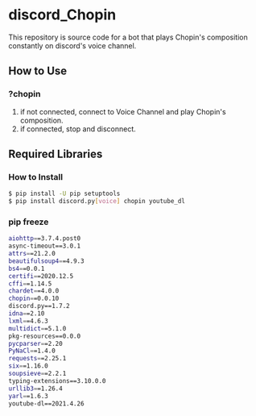 # discord_Chopin
This repository is source code for a bot that plays Chopin's composition constantly on discord's voice channel.

## How to Use
### ?chopin
1. if not connected, connect to Voice Channel and play Chopin's composition.
1. if connected, stop and disconnect.

## Required Libraries
### How to Install
```sh
$ pip install -U pip setuptools
$ pip install discord.py[voice] chopin youtube_dl
```

### pip freeze
```sh
aiohttp==3.7.4.post0
async-timeout==3.0.1
attrs==21.2.0
beautifulsoup4==4.9.3
bs4==0.0.1
certifi==2020.12.5
cffi==1.14.5
chardet==4.0.0
chopin==0.0.10
discord.py==1.7.2
idna==2.10
lxml==4.6.3
multidict==5.1.0
pkg-resources==0.0.0
pycparser==2.20
PyNaCl==1.4.0
requests==2.25.1
six==1.16.0
soupsieve==2.2.1
typing-extensions==3.10.0.0
urllib3==1.26.4
yarl==1.6.3
youtube-dl==2021.4.26
```
